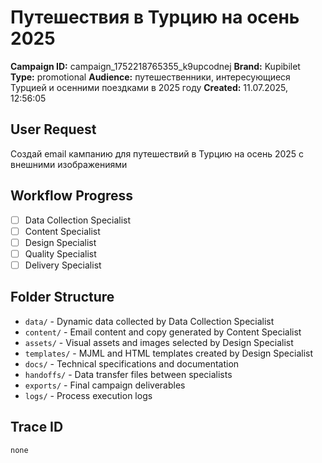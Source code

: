 # Путешествия в Турцию на осень 2025

**Campaign ID:** campaign_1752218765355_k9upcodnej
**Brand:** Kupibilet
**Type:** promotional
**Audience:** путешественники, интересующиеся Турцией и осенними поездками в 2025 году
**Created:** 11.07.2025, 12:56:05

## User Request
Создай email кампанию для путешествий в Турцию на осень 2025 с внешними изображениями

## Workflow Progress
- [ ] Data Collection Specialist
- [ ] Content Specialist  
- [ ] Design Specialist
- [ ] Quality Specialist
- [ ] Delivery Specialist

## Folder Structure

- `data/` - Dynamic data collected by Data Collection Specialist
- `content/` - Email content and copy generated by Content Specialist
- `assets/` - Visual assets and images selected by Design Specialist
- `templates/` - MJML and HTML templates created by Design Specialist
- `docs/` - Technical specifications and documentation
- `handoffs/` - Data transfer files between specialists
- `exports/` - Final campaign deliverables
- `logs/` - Process execution logs

## Trace ID
`none`
